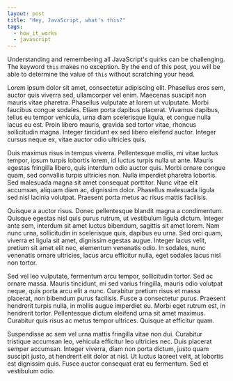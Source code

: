 ```yaml
---
layout: post
title: "Hey, JavaScript, what's this?"
tags:
  - how_it_works
  - javascript
---
```


Understanding and remembering all JavaScript's quirks can be challenging. The keyword `this` makes no exception. By the end of this post, you will be able to determine the value of `this` without scratching your head.

<!--excerpt-until-here-->

Lorem ipsum dolor sit amet, consectetur adipiscing elit. Phasellus eros sem, auctor quis viverra sed, ullamcorper vel enim. Maecenas suscipit non mauris vitae pharetra. Phasellus vulputate at lorem ut vulputate. Morbi faucibus congue sodales. Etiam porta dapibus placerat. Vivamus dapibus, tellus eu tempor vehicula, urna diam scelerisque ligula, et congue nulla lacus eu est. Proin libero mauris, gravida sed tortor vitae, rhoncus sollicitudin magna. Integer tincidunt ex sed libero eleifend auctor. Integer cursus neque ex, vitae auctor odio ultricies quis.

Duis maximus risus in tempus viverra. Pellentesque mollis, mi vitae luctus tempor, ipsum turpis lobortis lorem, id luctus turpis nulla ut ante. Mauris egestas fringilla libero, quis interdum odio auctor quis. Morbi ornare congue quam, sed convallis turpis ultricies non. Nulla imperdiet pharetra lobortis. Sed malesuada magna sit amet consequat porttitor. Nunc vitae elit accumsan, aliquam diam ac, dignissim dolor. Phasellus malesuada ligula sed nisl lacinia volutpat. Praesent porta metus ac risus mattis facilisis.

Quisque a auctor risus. Donec pellentesque blandit magna a condimentum. Quisque egestas nisl quis purus rutrum, ut vestibulum ligula dictum. Integer ante sem, interdum sit amet luctus bibendum, sagittis sit amet lorem. Nam nunc urna, sollicitudin in scelerisque quis, dapibus eu urna. Sed orci quam, viverra et ligula sit amet, dignissim egestas augue. Integer lacus velit, pretium sit amet elit nec, elementum venenatis odio. In sodales, nunc venenatis ornare ultricies, lacus arcu efficitur nulla, eget sodales lacus nisl non tortor.

Sed vel leo vulputate, fermentum arcu tempor, sollicitudin tortor. Sed ac ornare massa. Mauris tincidunt, mi sed varius fringilla, mauris odio volutpat neque, quis porta arcu elit a nunc. Curabitur pretium risus et massa placerat, non bibendum purus facilisis. Fusce a consectetur purus. Praesent hendrerit turpis nulla, in mollis augue imperdiet eu. Morbi eget rutrum est, in hendrerit tortor. Pellentesque dictum eleifend urna sit amet maximus. Curabitur quis risus ac metus tempor ultrices. Quisque at efficitur quam.

Suspendisse ac sem vel urna mattis fringilla vitae non dui. Curabitur tristique accumsan leo, vehicula efficitur leo ultricies nec. Duis placerat semper accumsan. Integer viverra, diam non porta dictum, justo quam suscipit justo, at hendrerit elit dolor at nisl. Ut luctus laoreet velit, at lobortis est dignissim quis. Fusce auctor consequat erat eu fermentum. Sed et vestibulum odio.

